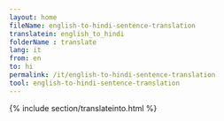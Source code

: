 ```yaml
---
layout: home
fileName: english-to-hindi-sentence-translation
translatein: english_to_hindi
folderName : translate
lang: it
from: en
to: hi
permalink: /it/english-to-hindi-sentence-translation
tool: english-to-hindi-sentence-translation
---
```

{% include section/translateinto.html %}